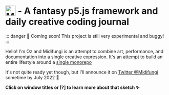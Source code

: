 # <img src="/midifungi-title.png" alt="Midifungi" title="Midifungi" style="height:32px; position: relative; top: 5px"> - A fantasy p5.js framework and daily creative coding journal

::: danger 🐞 Coming soon!
This project is still very experimental and buggy!
:::


<div class="row">
  <div class="col-6">
    <Midifungi title="Ancient Visitors" :layers="['@1/bg', '@1/main', '@1/wall-chipper', '@1/texturizer']" height=300 help="@1" />
  </div>
  <div class="col-6">
    <div class="custom-container tip">
      <p>Hello! I'm Oz and Midifungi is an attempt to combine art, performance, and documentation into a single creative expression. It's an attempt to build an entire lifestyle around a <a href="https://github.com/midifungi/midifungi.js" target="_blank">single monorepo</a></p>
      <p>It's not quite ready yet though, but I'll announce it on <a href="https://twitter.com/midifungi">Twitter @Midifungi</a> sometime by July 2022 👀</p>
      <p><strong>Click on window titles or [?] to learn more about that sketch ✨</strong></p>
    </div>
  </div>
</div>